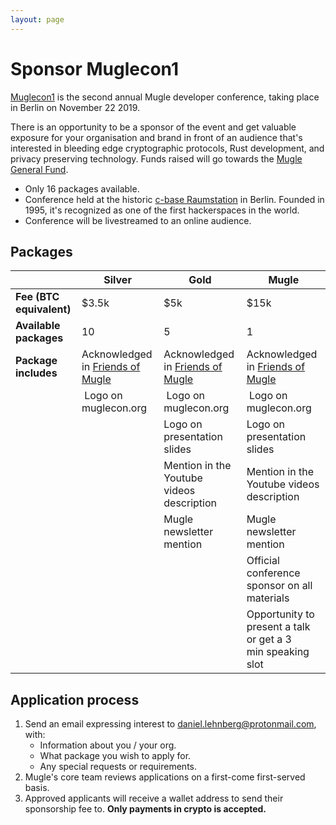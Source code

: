 ```yaml
---
layout: page
---
```


# Sponsor Muglecon1

[Muglecon1](https://muglecon.org) is the second annual Mugle developer conference, taking place in Berlin on November 22 2019.

There is an opportunity to be a sponsor of the event and get valuable exposure for your organisation and brand in front of an audience that's interested in bleeding edge cryptographic protocols, Rust development, and privacy preserving technology. Funds raised will go towards the [Mugle General Fund](fund.html).

- Only 16 packages available.
- Conference held at the historic [c-base Raumstation](https://www.c-base.org) in Berlin. Founded in 1995, it's recognized as one of the first hackerspaces in the world.
- Conference will be livestreamed to an online audience.

## Packages

| | Silver | Gold | Mugle |
|---|---|---|---|
| **Fee (BTC equivalent)** | \$3.5k | \$5k | \$15k |
| **Available packages**   | 10 | 5 | 1 |
| **Package includes**     | Acknowledged in [Friends of Mugle](friends.html) | Acknowledged in [Friends of Mugle](friends.html) | Acknowledged in [Friends of Mugle](friends.html) |
|| Logo on muglecon.org |  Logo on muglecon.org |  Logo on muglecon.org |
| | | Logo on presentation slides | Logo on presentation slides |
| | | Mention in the Youtube videos description | Mention in the Youtube videos description |
| | | Mugle newsletter mention | Mugle newsletter mention |
| | | | Official conference sponsor on all materials |
| | | | Opportunity to present a talk or get a 3 min speaking slot |

## Application process

1. Send an email expressing interest to daniel.lehnberg@protonmail.com, with:
   - Information about you / your org.
   - What package you wish to apply for.
   - Any special requests or requirements.
2. Mugle's core team reviews applications on a first-come first-served basis.
3. Approved applicants will receive a wallet address to send their sponsorship fee to. **Only payments in crypto is accepted.**
